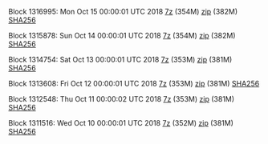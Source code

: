 Block 1316995: Mon Oct 15 00:00:01 UTC 2018 [7z](https://transfer.sh/66h2m/bootstrap.dat.20181015.7z) (354M) [zip](https://transfer.sh/12umkX/bootstrap.dat.20181015.zip) (382M) [SHA256](https://transfer.sh/CXAPY/sha256.txt)

Block 1315878: Sun Oct 14 00:00:01 UTC 2018 [7z](https://transfer.sh/XCAPh/bootstrap.dat.20181014.7z) (354M) [zip](https://transfer.sh/DpU3Y/bootstrap.dat.20181014.zip) (382M) [SHA256](https://transfer.sh/hhbvr/sha256.txt)

Block 1314754: Sat Oct 13 00:00:01 UTC 2018 [7z](https://transfer.sh/1mED0/bootstrap.dat.20181013.7z) (353M) [zip](https://transfer.sh/hrOFW/bootstrap.dat.20181013.zip) (381M) [SHA256](https://transfer.sh/FxnRc/sha256.txt)

Block 1313608: Fri Oct 12 00:00:01 UTC 2018 [7z](https://transfer.sh/7CYYM/bootstrap.dat.20181012.7z) (353M) [zip](https://transfer.sh/KAVl6/bootstrap.dat.20181012.zip) (381M) [SHA256](https://transfer.sh/fNtGx/sha256.txt)

Block 1312548: Thu Oct 11 00:00:02 UTC 2018 [7z]() (353M) [zip]() (381M) [SHA256]()

Block 1311516: Wed Oct 10 00:00:01 UTC 2018 [7z](https://transfer.sh/jeZCs/bootstrap.dat.20181010.7z) (352M) [zip](https://transfer.sh/oylwq/bootstrap.dat.20181010.zip) (381M) [SHA256](https://transfer.sh/pYg7c/sha256.txt)
